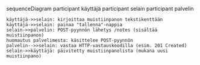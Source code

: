 sequenceDiagram
    participant käyttäjä
    participant selain
    participant palvelin

    käyttäjä->>selain: kirjoittaa muistiinpanon tekstikenttään
    käyttäjä->>selain: painaa "tallenna"-nappia
    selain->>palvelin: POST-pyynnön lähetys /notes (sisältää muistiinpanon) 
    huomautus palvelimesta: käsittelee POST-pyynnön
    palvelin-->>selain: vastaa HTTP-vastauskoodilla (esim. 201 Created)
    selain->>käyttäjä: päivitetty muistiinpanolista (mukana uusi muistiinpano)
